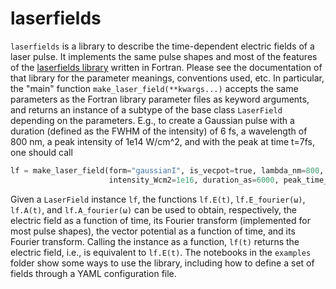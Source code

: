 # laserfields

`laserfields` is a library to describe the time-dependent electric fields of
a laser pulse. It implements the same pulse shapes and most of the features of
the [laserfields library](https://github.com/jfeist/laserfields) written in
Fortran. Please see the documentation of that library for the parameter
meanings, conventions used, etc. In particular, the "main" function
`make_laser_field(**kwargs...)` accepts the same parameters as the Fortran library
parameter files as keyword arguments, and returns an instance of a subtype of
the base class `LaserField` depending on the parameters. E.g., to create
a Gaussian pulse with a duration (defined as the FWHM of the intensity) of 6 fs,
a wavelength of 800 nm, a peak intensity of 1e14 W/cm^2, and with the peak at
time t=7fs, one should call
```python
lf = make_laser_field(form="gaussianI", is_vecpot=true, lambda_nm=800,
                      intensity_Wcm2=1e16, duration_as=6000, peak_time_as=7000)
```

Given a `LaserField` instance `lf`, the functions `lf.E(t)`,
`lf.E_fourier(ω)`, `lf.A(t)`, and `lf.A_fourier(ω)` can be used to obtain,
respectively, the electric field as a function of time, its Fourier transform
(implemented for most pulse shapes), the vector potential as a function of time,
and its Fourier transform. Calling the instance as a function, `lf(t)` returns
the electric field, i.e., is equivalent to `lf.E(t)`. The notebooks in the
`examples` folder show some ways to use the library, including how to define a
set of fields through a YAML configuration file.
